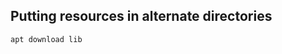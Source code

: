 ## Putting resources in alternate directories

```
apt download lib
```
<!--stackedit_data:
eyJoaXN0b3J5IjpbLTIxMjE1NTkwNjRdfQ==
-->